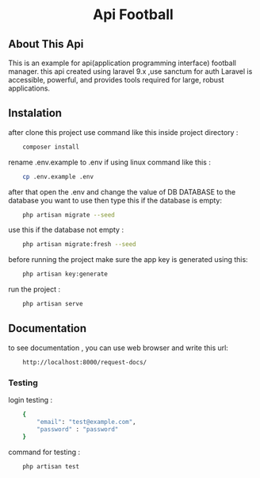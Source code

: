 <h1 align="center">Api Football </h1>

## About This Api 

This is an example for  api(application programming interface) football manager. this api created using laravel 9.x ,use sanctum for auth
Laravel is accessible, powerful, and provides tools required for large, robust applications.

##  Instalation

after clone this project use  command like this inside project directory :

```Bash
	composer install
``` 
rename .env.example to .env if using linux command like this : 
```Bash
	cp .env.example .env
```
after that open the .env and change the value of DB DATABASE to the database you want to use then type this if the database is empty:

```Bash
	php artisan migrate --seed
```
use this if the database not empty :
```Bash
	php artisan migrate:fresh --seed
```
before running the project make sure the app key is generated using this:
```Bash
	php artisan key:generate
```

run the project :

```Bash
	php artisan serve
```


##  Documentation

to see documentation , you can use web browser and write this url:
```Bash
	http://localhost:8000/request-docs/
```


###  Testing
login testing : 
```Bash
    {
        "email": "test@example.com",
        "password" : "password"
    }
```

command for testing :

```Bash
	php artisan test 
```
